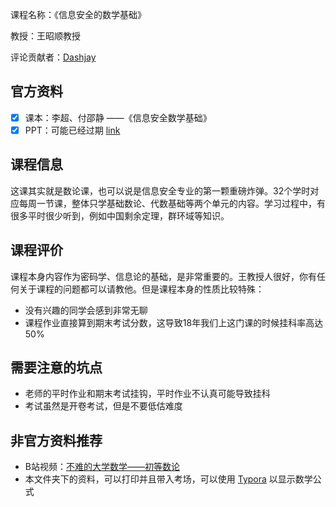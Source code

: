 课程名称：《信息安全的数学基础》

教授：王昭顺教授

评论贡献者：[Dashjay](https://github.com/dashjay)

## 官方资料

- [x] 课本：李超、付邵静 ——《信息安全数学基础》
- [x] PPT：可能已经过期 [link](./ppt)

## 课程信息

这课其实就是数论课，也可以说是信息安全专业的第一颗重磅炸弹。32个学时对应每周一节课，整体只学基础数论、代数基础等两个单元的内容。学习过程中，有很多平时很少听到，例如中国剩余定理，群环域等知识。

## 课程评价

课程本身内容作为密码学、信息论的基础，是非常重要的。王教授人很好，你有任何关于课程的问题都可以请教他。但是课程本身的性质比较特殊：

- 没有兴趣的同学会感到非常无聊
- 课程作业直接算到期末考试分数，这导致18年我们上这门课的时候挂科率高达50%

## 需要注意的坑点

- 老师的平时作业和期末考试挂钩，平时作业不认真可能导致挂科
- 考试虽然是开卷考试，但是不要低估难度

## 非官方资料推荐

- B站视频：[不难的大学数学——初等数论](https://www.bilibili.com/video/BV1TJ411P7Xw) 
- 本文件夹下的资料，可以打印并且带入考场，可以使用 [Typora](https://www.typora.io/) 以显示数学公式